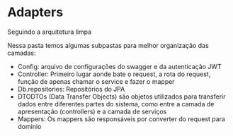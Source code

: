# Adapters

Seguindo a arquitetura limpa

Nessa pasta temos algumas subpastas para melhor organização das camadas:

- Config: arquivo de configurações do swagger e da autenticação JWT
- Controller: Primeiro lugar aonde bate o request, a rota do request, função de apenas chamar o service e fazer o mapper
- Db.repositories: Repositórios do JPA
- DTODTOs (Data Transfer Objects) são objetos utilizados para transferir dados entre diferentes partes do sistema, como entre a camada de apresentação (controllers) e a camada de serviços
- Mappers: Os mappers são responsáveis por converter do request para dominio
